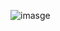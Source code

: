 ![imasge](https://github.com/Omar4GH/SWE-590-Cloud-Term-Project/assets/103641847/2871c5de-54b8-4630-a1a7-e91683e2b8ad)
